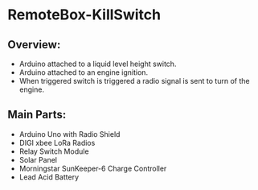 # RemoteBox-KillSwitch

## Overview:
  * Arduino attached to a liquid level height switch.
  * Arduino attached to an engine ignition.
  * When triggered switch is triggered a radio signal is sent to turn of the engine.

## Main Parts:
  * Arduino Uno with Radio Shield
  * DIGI xbee LoRa Radios
  * Relay Switch Module
  * Solar Panel
  * Morningstar SunKeeper-6 Charge Controller
  * Lead Acid Battery
